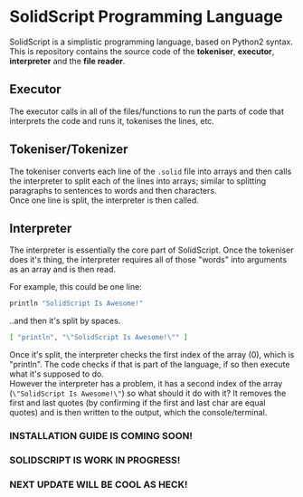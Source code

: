 # SolidScript Programming Language

SolidScript is a simplistic programming language, based on Python2 syntax. This is repository contains the source code of the **tokeniser**, **executor**, **interpreter** and the **file reader**.

## Executor
The executor calls in all of the files/functions to run the parts of code that interprets the code and runs it, tokenises the lines, etc.

## Tokeniser/Tokenizer
The tokeniser converts each line of the `.solid` file into arrays and then calls the interpreter to split each of the lines into arrays; similar to splitting paragraphs to sentences to words and then characters.  
Once one line is split, the interpreter is then called.

## Interpreter
The interpreter is essentially the core part of SolidScript. Once the tokeniser does it's thing, the interpreter requires all of those "words" into arguments as an array and is then read.  

For example, this could be one line:
```s
println "SolidScript Is Awesome!"
```
..and then it's split by spaces.
```json
[ "println", "\"SolidScript Is Awesome!\"" ]
```
Once it's split, the interpreter checks the first index of the array (0), which is "println". The code checks if that is part of the language, if so then execute what it's supposed to do.  
However the interpreter has a problem, it has a second index of the array (`\"SolidScript Is Awesome!\"`) so what should it do with it? It removes the first and last quotes (by confirming if the first and last char are equal quotes) and is then written to the output, which the console/terminal.

### INSTALLATION GUIDE IS COMING SOON!
### SOLIDSCRIPT IS WORK IN PROGRESS!
### NEXT UPDATE WILL BE COOL AS HECK!